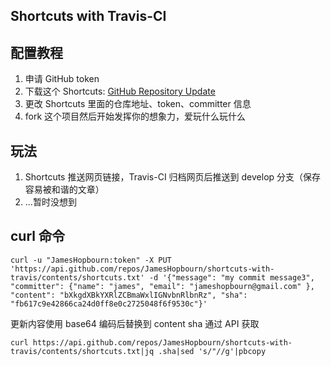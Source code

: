 ## Shortcuts with Travis-CI

## 配置教程
1. 申请 GitHub token
2. 下载这个 Shortcuts: [GitHub Repository Update](https://www.icloud.com/shortcuts/f8fa8b7b0b4e41098bfe0c071c1ed6f1)
3. 更改 Shortcuts 里面的仓库地址、token、committer 信息
4. fork 这个项目然后开始发挥你的想象力，爱玩什么玩什么

## 玩法
1. Shortcuts 推送网页链接，Travis-CI 归档网页后推送到 develop 分支（保存容易被和谐的文章）
2. ...暂时没想到

## curl 命令
```
curl -u "JamesHopbourn:token" -X PUT 'https://api.github.com/repos/JamesHopbourn/shortcuts-with-travis/contents/shortcuts.txt' -d '{"message": "my commit message3",  "committer": {"name": "james", "email": "jameshopbourn@gmail.com" }, "content": "bXkgdXBkYXRlZCBmaWxlIGNvbnRlbnRz", "sha": "fb617c9e42866ca24d0ff8e0c2725048f6f9530c"}'
```

更新内容使用 base64 编码后替换到 content
sha 通过 API 获取
```
curl https://api.github.com/repos/JamesHopbourn/shortcuts-with-travis/contents/shortcuts.txt|jq .sha|sed 's/"//g'|pbcopy
```
